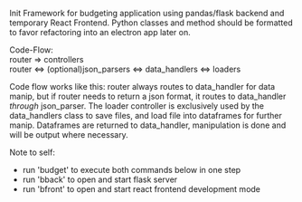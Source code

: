 Init Framework for budgeting application using pandas/flask backend and temporary React Frontend. Python classes and method should be formatted to favor refactoring into an electron app later on.

Code-Flow:  
router => controllers  
router <=> (optional)json_parsers <=> data_handlers <=> loaders

Code flow works like this: router always routes to data_handler for data manip, but if router needs to return a json format, it routes to data_handler *through* json_parser. The loader controller is exclusively used by the data_handlers class to save files, and load file into dataframes for further manip. Dataframes are returned to data_handler, manipulation is done and will be output where necessary.

Note to self:
- run 'budget' to execute both commands below in one step
- run 'bback' to open and start flask server
- run 'bfront' to open and start react frontend development mode

